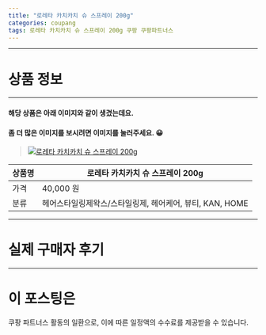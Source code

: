 ```yaml
---
title: "로레타 카치카치 슈 스프레이 200g"
categories: coupang
tags: 로레타 카치카치 슈 스프레이 200g 쿠팡 쿠팡파트너스
---
```

---

# 상품 정보

---

#### 해당 상품은 아래 이미지와 같이 생겼는데요. 
#### 좀 더 많은 이미지를 보시려면 이미지를 눌러주세요. 😀
> [![로레타 카치카치 슈 스프레이 200g](https://static.coupangcdn.com/image/affiliate/banner/e3adc99f9344a50cfe2a0fcbf88d0c69@2x.jpg)](https://coupa.ng/bYcoJ3)

상품명 | 로레타 카치카치 슈 스프레이 200g
-------|-------
가격 | 40,000 원
분류 | 헤어스타일링제왁스/스타일링제, 헤어케어, 뷰티, KAN, HOME

---

# 실제 구매자 후기

---




# 이 포스팅은
쿠팡 파트너스 활동의 일환으로, 이에 따른 일정액의 수수료를 제공받을 수 있습니다.